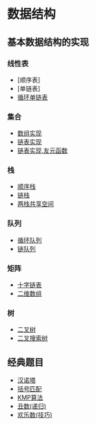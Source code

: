 # 数据结构

## 基本数据结构的实现

### 线性表
* [顺序表]
* [单链表]
* [循环单链表]()

### 集合
* [数组实现](src/SeqSet.cpp)
* [链表实现](src/LinkSet.cpp)
* [链表实现,友元函数](src/LinkSet_friend.cpp)

### 栈
* [顺序栈](src/SeqStack.cpp)
* [链栈](src/LinkStack.cpp)
* [两栈共享空间](src/BothStack.cpp)

### 队列
* [循环队列](src/CirQueue.cpp)
* [链队列](src/LinkQueue.cpp)

### 矩阵
* [十字链表](src/Matrix.cpp)
* [二维数组](src/Arrays.cpp)

### 树
* [二叉树](src/BiTree.cpp)
* [二叉搜索树](src/BST.cpp)

## 经典题目
* [汉诺塔](exercise/hanoi.cpp)
* [括号匹配](exercise/parentheses.cpp)
* [KMP算法](exercise/kmp.cpp)
* [丑数(递归)](exercise/isUgly.cpp)
* [欢乐数(技巧)](exercise/isHappy.cpp)
